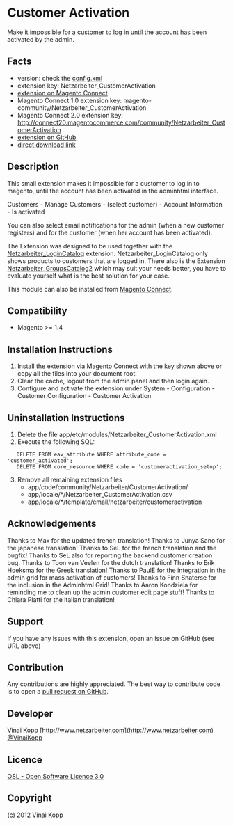 Customer Activation
============================
Make it impossible for a customer to log in until the account has been activated by the admin.

Facts
-----
- version: check the [config.xml](https://github.com/Vinai/customer-activation/blob/master/app/code/community/Netzarbeiter/CustomerActivation/etc/config.xml)
- extension key: Netzarbeiter_CustomerActivation
- [extension on Magento Connect](http://www.magentocommerce.com/magento-connect/customer-activation.html)
- Magento Connect 1.0 extension key: magento-community/Netzarbeiter_CustomerActivation
- Magento Connect 2.0 extension key: http://connect20.magentocommerce.com/community/Netzarbeiter_CustomerActivation
- [extension on GitHub](https://github.com/Vinai/customer-activation)
- [direct download link](https://github.com/Vinai/customer-activation/zipball/master)

Description
-----------
This small extension makes it impossible for a customer to log in to magento,
until the account has been activated in the adminhtml interface.

Customers - Manage Customers - (select customer) - Account Information - Is activated

You can also select email notifications for the admin (when a new customer registers) and
for the customer (when her account has been activated).

The Extension was designed to be used together with the [Netzarbeiter_LoginCatalog][] extension.
Netzarbeiter_LoginCatalog only shows products to customers that are logged in.
There also is the Extension [Netzarbeiter_GroupsCatalog2][] which may suit your needs better,
you have to evaluate yourself what is the best solution for your case.

This module can also be installed from [Magento Connect][mc].

[mc]: http://www.magentocommerce.com/magento-connect/customer-activation.html "The Customer Activation Extension on Magento Connect"
[Netzarbeiter_LoginCatalog]: http://www.magentocommerce.com/magento-connect/login-only-catalog.html "The Login only Catalog Extension on Magento Connect"
[Netzarbeiter_GroupsCatalog2]: https://github.com/Vinai/groupscatalog2 "GroupsCatalog 2"

Compatibility
-------------
- Magento >= 1.4

Installation Instructions
-------------------------
1. Install the extension via Magento Connect with the key shown above or copy all the files into your document root.
2. Clear the cache, logout from the admin panel and then login again.
3. Configure and activate the extension under System - Configuration - Customer Configuration - Customer Activation

Uninstallation Instructions
---------------------------
1. Delete the file app/etc/modules/Netzarbeiter_CustomerActivation.xml
2. Execute the following SQL:
```
   DELETE FROM eav_attribute WHERE attribute_code = 'customer_activated';
   DELETE FROM core_resource WHERE code = 'customeractivation_setup';
```
3. Remove all remaining extension files
   - app/code/community/Netzarbeiter/CustomerActivation/
   - app/locale/*/Netzarbeiter_CustomerActivation.csv
   - app/locale/*/template/email/netzarbeiter/customeractivation

Acknowledgements
----------------
Thanks to Max for the updated french translation!
Thanks to Junya Sano for the japanese translation!
Thanks to SeL for the french translation and the bugfix!
Thanks to SeL also for reporting the backend customer creation bug.
Thanks to Toon van Veelen for the dutch translation!
Thanks to Erik Hoeksma for the Greek translation!
Thanks to PaulE for the integration in the admin grid for mass activation of customers!
Thanks to Finn Snaterse for the inclusion in the Adminhtml Grid!
Thanks to Aaron Kondziela for reminding me to clean up the admin customer edit page stuff!
Thanks to Chiara Piatti for the italian translation!

Support
-------
If you have any issues with this extension, open an issue on GitHub (see URL above)

Contribution
------------
Any contributions are highly appreciated. The best way to contribute code is to open a
[pull request on GitHub](https://help.github.com/articles/using-pull-requests).

Developer
---------
Vinai Kopp
[http://www.netzarbeiter.com](http://www.netzarbeiter.com)
[@VinaiKopp](https://twitter.com/VinaiKopp)

Licence
-------
[OSL - Open Software Licence 3.0](http://opensource.org/licenses/osl-3.0.php)

Copyright
---------
(c) 2012 Vinai Kopp